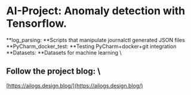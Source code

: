 # AI-Project: Anomaly detection with Tensorflow.
**log_parsing: **Scripts that manipulate journalctl generated JSON files \
**PyCharm_docker_test: **Testing PyCharm+docker+git integration \
**Datasets: **Datasets for machine learning  \

## Follow the project blog: \
[https://ailogs.design.blog/](https://ailogs.design.blog/)  


